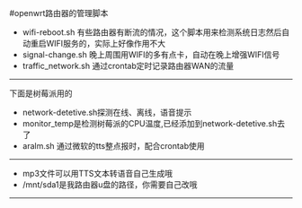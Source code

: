 #openwrt路由器的管理脚本
- wifi-reboot.sh 有些路由器有断流的情况，这个脚本用来检测系统日志然后自动重启WIFI服务的，实际上好像作用不大
- signal-change.sh 晚上周围用WIFI的多有点卡，自动在晚上增强WIFI信号
- traffic_network.sh 通过crontab定时记录路由器WAN的流量
---
下面是树莓派用的
- network-detetive.sh探测在线、离线，语音提示
- monitor_temp是检测树莓派的CPU温度,已经添加到network-detetive.sh去了
- aralm.sh 通过微软的tts整点报时，配合crontab使用
---
- mp3文件可以用TTS文本转语音自己生成哦
- /mnt/sda1是我路由器u盘的路径，你需要自己改哦
---
